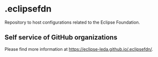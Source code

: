 # .eclipsefdn

Repository to host configurations related to the Eclipse Foundation.

## Self service of GitHub organizations

Please find more information at <https://eclipse-leda.github.io/.eclipsefdn/>.
